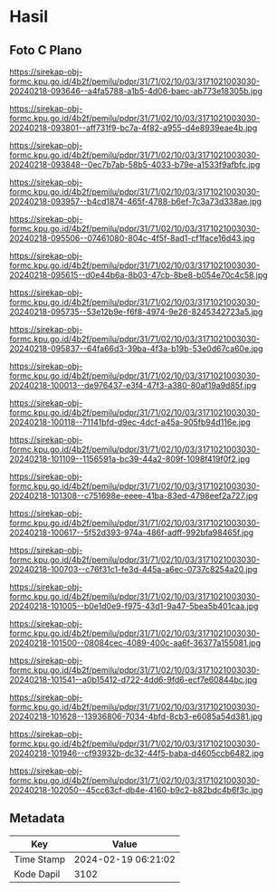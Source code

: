 # Hasil

## Foto C Plano

https://sirekap-obj-formc.kpu.go.id/4b2f/pemilu/pdpr/31/71/02/10/03/3171021003030-20240218-093646--a4fa5788-a1b5-4d06-baec-ab773e18305b.jpg

https://sirekap-obj-formc.kpu.go.id/4b2f/pemilu/pdpr/31/71/02/10/03/3171021003030-20240218-093801--aff731f9-bc7a-4f82-a955-d4e8939eae4b.jpg

https://sirekap-obj-formc.kpu.go.id/4b2f/pemilu/pdpr/31/71/02/10/03/3171021003030-20240218-093848--0ec7b7ab-58b5-4033-b79e-a1533f9afbfc.jpg

https://sirekap-obj-formc.kpu.go.id/4b2f/pemilu/pdpr/31/71/02/10/03/3171021003030-20240218-093957--b4cd1874-465f-4788-b6ef-7c3a73d338ae.jpg

https://sirekap-obj-formc.kpu.go.id/4b2f/pemilu/pdpr/31/71/02/10/03/3171021003030-20240218-095506--07461080-804c-4f5f-8ad1-cf1face16d43.jpg

https://sirekap-obj-formc.kpu.go.id/4b2f/pemilu/pdpr/31/71/02/10/03/3171021003030-20240218-095615--d0e44b6a-8b03-47cb-8be8-b054e70c4c58.jpg

https://sirekap-obj-formc.kpu.go.id/4b2f/pemilu/pdpr/31/71/02/10/03/3171021003030-20240218-095735--53e12b9e-f6f8-4974-9e26-8245342723a5.jpg

https://sirekap-obj-formc.kpu.go.id/4b2f/pemilu/pdpr/31/71/02/10/03/3171021003030-20240218-095837--64fa66d3-39ba-4f3a-b19b-53e0d67ca60e.jpg

https://sirekap-obj-formc.kpu.go.id/4b2f/pemilu/pdpr/31/71/02/10/03/3171021003030-20240218-100013--de976437-e3f4-47f3-a380-80af19a9d85f.jpg

https://sirekap-obj-formc.kpu.go.id/4b2f/pemilu/pdpr/31/71/02/10/03/3171021003030-20240218-100118--71141bfd-d9ec-4dcf-a45a-905fb94d116e.jpg

https://sirekap-obj-formc.kpu.go.id/4b2f/pemilu/pdpr/31/71/02/10/03/3171021003030-20240218-101109--1156591a-bc39-44a2-809f-1098f419f0f2.jpg

https://sirekap-obj-formc.kpu.go.id/4b2f/pemilu/pdpr/31/71/02/10/03/3171021003030-20240218-101308--c751698e-eeee-41ba-83ed-4798eef2a727.jpg

https://sirekap-obj-formc.kpu.go.id/4b2f/pemilu/pdpr/31/71/02/10/03/3171021003030-20240218-100617--5f52d393-974a-486f-adff-992bfa98465f.jpg

https://sirekap-obj-formc.kpu.go.id/4b2f/pemilu/pdpr/31/71/02/10/03/3171021003030-20240218-100703--c76f31c1-fe3d-445a-a6ec-0737c8254a20.jpg

https://sirekap-obj-formc.kpu.go.id/4b2f/pemilu/pdpr/31/71/02/10/03/3171021003030-20240218-101005--b0e1d0e9-f975-43d1-9a47-5bea5b401caa.jpg

https://sirekap-obj-formc.kpu.go.id/4b2f/pemilu/pdpr/31/71/02/10/03/3171021003030-20240218-101500--08084cec-4089-400c-aa6f-36377a155081.jpg

https://sirekap-obj-formc.kpu.go.id/4b2f/pemilu/pdpr/31/71/02/10/03/3171021003030-20240218-101541--a0b15412-d722-4dd6-9fd6-ecf7e60844bc.jpg

https://sirekap-obj-formc.kpu.go.id/4b2f/pemilu/pdpr/31/71/02/10/03/3171021003030-20240218-101628--13936806-7034-4bfd-8cb3-e6085a54d381.jpg

https://sirekap-obj-formc.kpu.go.id/4b2f/pemilu/pdpr/31/71/02/10/03/3171021003030-20240218-101946--cf93932b-dc32-44f5-baba-d4605ccb6482.jpg

https://sirekap-obj-formc.kpu.go.id/4b2f/pemilu/pdpr/31/71/02/10/03/3171021003030-20240218-102050--45cc63cf-db4e-4160-b9c2-b82bdc4b6f3c.jpg


## Metadata

| Key        | Value               |
| ---------- | ------------------- |
| Time Stamp | 2024-02-19 06:21:02 |
| Kode Dapil | 3102                |



